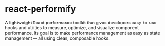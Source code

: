 # react-performify
A lightweight React performance toolkit that gives developers easy-to-use hooks and utilities to measure, optimize, and visualize component performance.  Its goal is to make performance management as easy as state management — all using clean, composable hooks.
